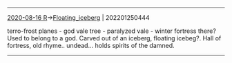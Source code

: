 ***
[2020-08-16 R](../../sessions/notes_brian/2020-08-16%20R.md)->[Floating_iceberg](Insights/Attach/Floating_iceberg.md) | 202201250444

terro-frost planes - god vale tree - paralyzed vale - winter fortress there? Used to belong to a god. Carved out of an iceberg, floating icebeg?.
Hall of fortress, old rhyme.. undead...
holds spirits of the damned.

***